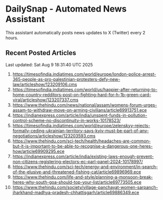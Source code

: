 # DailySnap - Automated News Assistant

This assistant automatically posts news updates to X (Twitter) every 2 hours.

## Recent Posted Articles

Last updated: Sat Aug  9 18:31:40 UTC 2025

1. https://timesofindia.indiatimes.com/world/europe/london-police-arrest-365-people-as-pro-palestinian-protesters-defy-new-law/articleshow/123209106.cms
2. https://timesofindia.indiatimes.com/world/us/happier-after-returning-to-home-country-redditors-post-on-fighting-hard-for-h-1b-green-card-viral/articleshow/123207337.cms
3. https://www.thehindu.com/news/national/assam/womens-forum-urges-assam-to-withdraw-move-on-arming-civilians/article69913751.ece
4. https://indianexpress.com/article/india/unspent-funds-in-pollution-control-scheme-no-discontinuity-in-works-10178523/
5. https://timesofindia.indiatimes.com/world/europe/zelenskyy-rejects-formally-ceding-ukrainian-territory-says-kyiv-must-be-part-of-any-negotiations/articleshow/123203593.cms
6. https://www.thehindu.com/sci-tech/health/headaches-are-common-but-it-is-important-to-be-able-to-recognise-a-dangerous-one-heres-how/article69909295.ece
7. https://indianexpress.com/article/india/existing-laws-enough-prevent-non-citizens-registering-electors-ec-parl-panel-2024-10178997/
8. https://www.thehindu.com/sci-tech/energy-and-environment/in-search-of-the-elusive-and-threatened-fishing-cat/article69896969.ece
9. https://www.thehindu.com/life-and-style/planning-a-monsoon-break-heres-why-south-goa-should-top-your-list/article69773505.ece
10. https://www.thehindu.com/society/village-panchayat-women-sarpanch-jharkhand-madhya-pradesh-chhattisgarh/article69886349.ece
